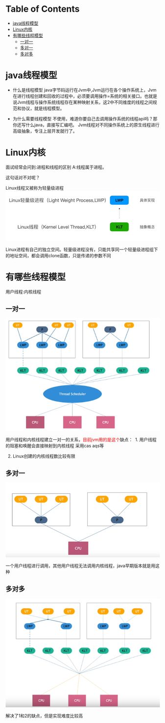# Table of Contents

* [java线程模型](#java线程模型)
* [Linux内核](#linux内核)
* [有哪些线程模型](#有哪些线程模型)
  * [一对一](#一对一)
  * [多对一](#多对一)
  * [多对多](#多对多)



# java线程模型

+  什么是线程模型
   java字节码运行在Jvm中,Jvm运行在各个操作系统上，Jvm在进行线程创建和回收的过程中，必须要调用操作=系统的相关接口。也就是说Jvm线程与操作系统线程存在某种映射关系，这2中不同维度的线程之间规范和协议，就是线程模型。

+ 为什么需要线程模型
  不使用，难道你要自己去调用操作系统的线程api吗？那你还写什么java，直接写汇编吧。
  Jvm线程对不同操作系统上的原生线程进行高级抽象，专注上层开发就行了。

  

# Linux内核

 面试经常会问到:进程和线程的区别
 A:线程属于进程。

这句话对不对呢？

Linux线程又被称为轻量级进程
![1625041512437](.images/1625041512437.png)

Linux进程有自己的独立空间。轻量级进程没有，只能共享同一个轻量级进程组下的地址空间，都会调用clone函数，只是传递的参数不同

# 有哪些线程模型

用户线程:内核线程

## 一对一

  ![1625041775076](.images/1625041775076.png)

用户线程和内核线程建立一对一的关系，<font color=red>目前jvm用的是这个</font>
​缺点：
​  1.  用户线程的阻塞和唤醒会直接映射到内核线程 采用cas aqs等

2. Linux创建的内核线程数比较有限



##  多对一


![1625042090498](.images/1625042090498.png)



一个用户线程进行调用，其他用户线程无法调用内核线程，java早期版本就是用这种 



##  多对多



![1625042183492](.images/1625042183492.png)



解决了1和2的缺点，但是实现难度比较高
